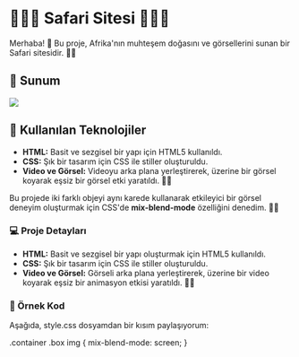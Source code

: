 # 🦓🐘🥳 Safari Sitesi 🦁🐘🥳 

Merhaba! 👋 Bu proje, Afrika'nın muhteşem doğasını ve görsellerini sunan bir Safari sitesidir. 🦓🌳

## 💼 Sunum
![](safarim.gif)

## 🎨 Kullanılan Teknolojiler

- **HTML:** Basit ve sezgisel bir yapı için HTML5 kullanıldı. 
- **CSS:** Şık bir tasarım için CSS ile stiller oluşturuldu. 
- **Video ve Görsel:** Videoyu arka plana yerleştirerek, üzerine bir görsel koyarak eşsiz bir görsel etki yaratıldı. 📸✨

Bu projede iki farklı objeyi aynı karede kullanarak etkileyici bir görsel deneyim oluşturmak için CSS'de **mix-blend-mode** özelliğini denedim. 🎥🌄 

### 💻 Proje Detayları

- **HTML:** Basit ve sezgisel bir yapı oluşturmak için HTML5 kullanıldı.
- **CSS:** Şık bir tasarım için CSS ile stiller oluşturuldu. 
- **Video ve Görsel:** Görseli arka plana yerleştirerek, üzerine bir video koyarak eşsiz bir animasyon etkisi yaratıldı. 📸✨

### 🎥 Örnek Kod

Aşağıda, style.css dosyamdan  bir kısım paylaşıyorum:

.container .box img {
    mix-blend-mode: screen;
}


